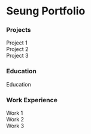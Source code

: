 # Seung Portfolio

### Projects
Project 1 <br>
Project 2 <br>
Project 3 <br>

### Education
Education <br>

### Work Experience
Work 1 <br>
Work 2 <br>
Work 3 <br>
